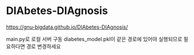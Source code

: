 # DIAbetes-DIAgnosis
https://gnu-bigdata.github.io/DIAbetes-DIAgnosis/

main.py로 로컬 서버 구동
diabetes_model.pkl이 같은 경로에 있어야 실행되므로 필요하다면 경로 변경하세요
